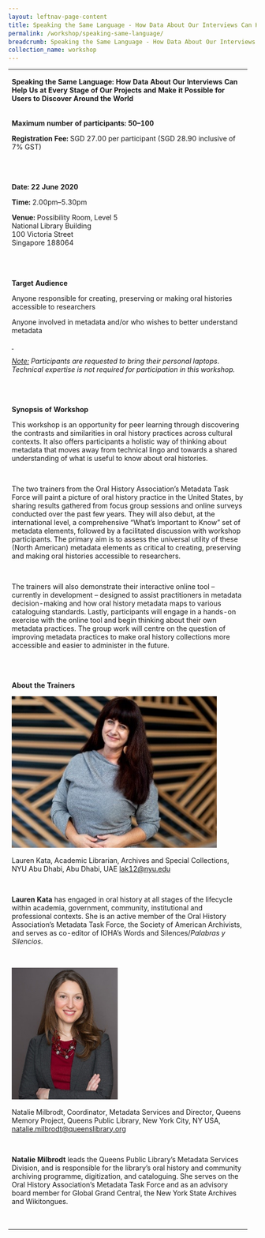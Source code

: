 ```yaml
---
layout: leftnav-page-content
title: Speaking the Same Language - How Data About Our Interviews Can Help Us at Every Stage of Our Projects and Make it Possible for Users to Discover Around the World
permalink: /workshop/speaking-same-language/
breadcrumb: Speaking the Same Language - How Data About Our Interviews Can Help Us at Every Stage of Our Projects and Make it Possible for Users to Discover Around the World
collection_name: workshop
---
```

<table>
<tbody>
<tr>
<td width="471">
<p><strong>Speaking the Same Language: How Data About Our Interviews Can Help Us at Every Stage of Our Projects and Make it Possible for Users to Discover Around the World</strong></p>
</td>
</tr>
<tr>
<td width="471">
<p><strong>Maximum number of participants: 50&ndash;100 </strong></p>
<p><strong>Registration Fee: </strong>SGD 27.00 per participant (SGD 28.90 inclusive of 7% GST)</p>
<p>&nbsp;</p>
</td>
</tr>
<tr>
<td width="471">
<p><strong>Date: 22 June 2020</strong></p>
<p><strong>Time: </strong>2.00pm&ndash;5.30pm</p>
<p><strong>Venue:</strong> Possibility Room, Level 5
<br>National Library Building
<br>100 Victoria Street
<br>Singapore 188064</p>
<p><strong>&nbsp;</strong></p>
</td>
</tr>
<tr>
<td width="471">
<p><strong>Target Audience</strong></p>
<p>Anyone responsible for creating, preserving or making oral histories accessible to researchers</p>
<p>Anyone involved in metadata and/or who wishes to better understand metadata</p>
<p><em><u>&nbsp;</u></em></p>
<p><em><u>Note:</u></em><em> Participants are requested to bring their personal laptops</em>. <em>Technical expertise is not required for participation in this workshop.</em></p>
<p>&nbsp;</p>
</td>
</tr>
<tr>
<td width="471">
<p><strong>Synopsis of Workshop</strong></p>
<p>This workshop is an opportunity for peer learning through discovering the contrasts and similarities in oral history practices across cultural contexts. It also offers participants a holistic way of thinking about metadata that moves away from technical lingo and towards a shared understanding of what is useful to know about oral histories.</p>
<p>&nbsp;</p>
<p>The two trainers from the Oral History Association&rsquo;s Metadata Task Force will paint a picture of oral history practice in the United States, by sharing results gathered from focus group sessions and online surveys conducted over the past few years. They will also debut, at the international level, a comprehensive &ldquo;What&rsquo;s Important to Know&rdquo; set of metadata elements, followed by a facilitated discussion with workshop participants. The primary aim is to assess the universal utility of these (North American) metadata elements as critical to creating, preserving and making oral histories accessible to researchers.</p>
<p>&nbsp;</p>
<p>The trainers will also demonstrate their interactive online tool &ndash; currently in development &ndash; designed to assist practitioners in metadata decision-making and how oral history metadata maps to various cataloguing standards. Lastly, participants will engage in a hands-on exercise with the online tool and begin thinking about their own metadata practices. The group work will centre on the question of improving metadata practices to make oral history collections more accessible and easier to administer in the future.</p>
<p>&nbsp;</p>
</td>
</tr>
<tr>
<td width="471">
<p><strong>About the Trainers</strong></p>
<img src="/images/lauren.jpg" alt="Lauren Kata" style="width:416px;" />
<p>Lauren Kata, Academic Librarian, Archives and Special Collections, NYU Abu Dhabi, Abu Dhabi, UAE <a href="mailto:lak12@nyu.edu">lak12@nyu.edu</a></p>
<p>&nbsp;</p>
<p><strong>Lauren Kata</strong> has engaged in oral history at all stages of the lifecycle within academia, government, community, institutional and professional contexts. She is an active member of the Oral History Association&rsquo;s Metadata Task Force, the Society of American Archivists, and serves as co-editor of IOHA&rsquo;s Words and Silences/<em>Palabras y Silencios</em>.</p>
<p>&nbsp;</p>
<img src="/images/natalie.jpg" alt="Natalie Milbrodt" style="width:215px;" />
<p>Natalie Milbrodt, Coordinator, Metadata Services and Director, Queens Memory Project, Queens Public Library, New York City, NY USA, <a href="mailto:natalie.milbrodt@queenslibrary.org">natalie.milbrodt@queenslibrary.org</a></p>
<p>&nbsp;</p>
<p><strong>Natalie Milbrodt</strong> leads the Queens Public Library&rsquo;s Metadata Services Division, and is responsible for the library&rsquo;s oral history and community archiving programme, digitization, and cataloguing. She serves on the Oral History Association&rsquo;s Metadata Task Force and as an advisory board member for Global Grand Central, the New York State Archives and Wikitongues.</p>
<p>&nbsp;</p>
</td>
</tr>
</tbody>
</table>


